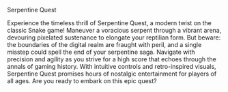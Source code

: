 Serpentine Quest


Experience the timeless thrill of Serpentine Quest, a modern twist on the classic Snake game! Maneuver a voracious serpent through a vibrant arena, devouring pixelated sustenance to elongate your reptilian form. But beware: the boundaries of the digital realm are fraught with peril, and a single misstep could spell the end of your serpentine saga. Navigate with precision and agility as you strive for a high score that echoes through the annals of gaming history. With intuitive controls and retro-inspired visuals, Serpentine Quest promises hours of nostalgic entertainment for players of all ages. Are you ready to embark on this epic quest?